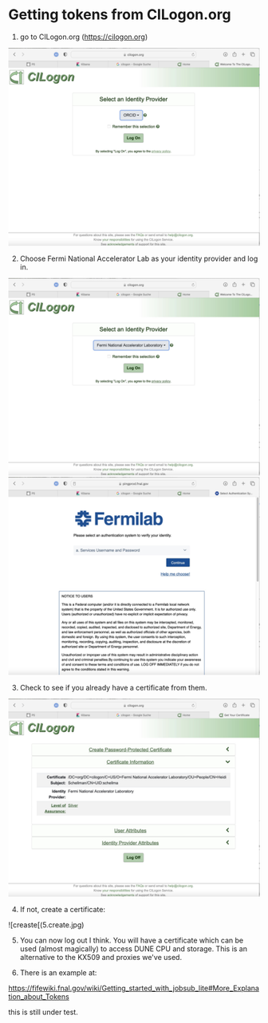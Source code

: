 # Getting tokens from CILogon.org

1. go to CILogon.org  (https://cilogon.org)

![cilogon](1.Identity.jpg)

2. Choose Fermi National Accelerator Lab as your identity provider and log in.

![choose](2.FNAL.jpg)
![loging](3.FNALLogin.jpg)


3. Check to see if you already have a certificate from them.

![check](4.Check.jpeg)

4. If not, create a certificate:

![creaste[(5.create.jpg)

5. You can now log out I think.  You will have a certificate which can be used (almost magically) to access DUNE CPU and storage.   This is an alternative to the KX509 and proxies we've used.

6. There is an example at:

https://fifewiki.fnal.gov/wiki/Getting_started_with_jobsub_lite#More_Explanation_about_Tokens

this is still under test.
